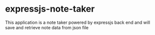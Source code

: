 # expressjs-note-taker
This application is a note taker powered by expressjs back end and will save and retrieve note data from json file
